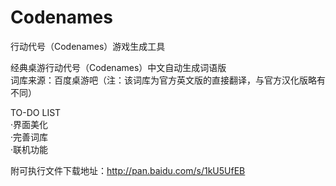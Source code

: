 # Codenames
行动代号（Codenames）游戏生成工具  
  
经典桌游行动代号（Codenames）中文自动生成词语版  
词库来源：百度桌游吧（注：该词库为官方英文版的直接翻译，与官方汉化版略有不同）  
  
TO-DO LIST  
·界面美化  
·完善词库  
·联机功能  
  
附可执行文件下载地址：http://pan.baidu.com/s/1kU5UfEB  
